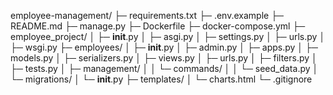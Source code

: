 employee-management/
├─ requirements.txt
├─ .env.example
├─ README.md
├─ manage.py
├─ Dockerfile
├─ docker-compose.yml
├─ employee_project/
│ ├─ __init__.py
│ ├─ asgi.py
│ ├─ settings.py
│ ├─ urls.py
│ ├─ wsgi.py
├─ employees/
│ ├─ __init__.py
│ ├─ admin.py
│ ├─ apps.py
│ ├─ models.py
│ ├─ serializers.py
│ ├─ views.py
│ ├─ urls.py
│ ├─ filters.py
│ ├─ tests.py
│ ├─ management/
│ │ └─ commands/
│ │ └─ seed_data.py
│ └─ migrations/
│ └─ __init__.py
├─ templates/
│ └─ charts.html
└─ .gitignore
